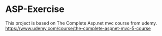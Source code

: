 # ASP-Exercise

This project is based on The Complete Asp.net mvc course from udemy.
https://www.udemy.com/course/the-complete-aspnet-mvc-5-course
